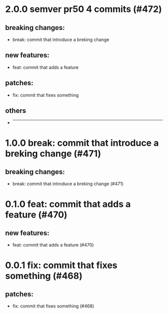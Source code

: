 # 2.0.0 semver pr50 4 commits (#472)

## breaking changes:
* break: commit that introduce a breking change
## new features:
* feat: commit that adds a feature
## patches:
* fix: commit that fixes something
## others
* ---------

# 1.0.0 break: commit that introduce a breking change (#471)

## breaking changes:
* break: commit that introduce a breking change (#471)

# 0.1.0 feat: commit that adds a feature (#470)

## new features:
* feat: commit that adds a feature (#470)

# 0.0.1 fix: commit that fixes something (#468)

## patches:
* fix: commit that fixes something (#468)


